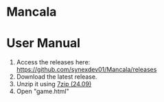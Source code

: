 # Mancala

# User Manual
1. Access the releases here: https://github.com/synexdev01/Mancala/releases
2. Download the latest release.
3. Unzip it using [7zip (24.09)](https://www.7-zip.org/a/7z2409-x64.exe)
4. Open "game.html"
